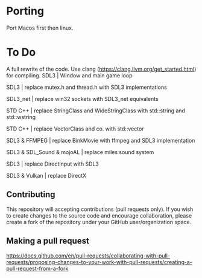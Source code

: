 
##
# Porting
Port Macos first then linux.


# To Do
A full rewrite of the code.
Use clang (https://clang.llvm.org/get_started.html) for compiling.
SDL3 | Window and main game loop

SDL3 | replace mutex.h and thread.h with SDL3 implementations

SDL3_net | replace win32 sockets with SDL3_net equivalents

STD C++ | replace StringClass and WideStringClass with std::string and std::wstring

STD C++ | replace VectorClass and co. with std::vector

SDL3 & FFMPEG | replace BinkMovie with ffmpeg and SDL3 implementation

SDL3 & SDL_Sound & mojoAL | replace miles sound system

SDL3 | replace DirectInput with SDL3

SDL3 & Vulkan | replace DirectX


## Contributing

This repository will accepting contributions (pull requests only). If you wish to create changes to the source code and encourage collaboration, please create a fork of the repository under your GitHub user/organization space.



## Making a pull request

https://docs.github.com/en/pull-requests/collaborating-with-pull-requests/proposing-changes-to-your-work-with-pull-requests/creating-a-pull-request-from-a-fork


